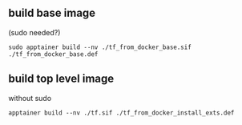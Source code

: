 ## build base image

(sudo needed?)

```
sudo apptainer build --nv ./tf_from_docker_base.sif ./tf_from_docker_base.def
```

## build top level image

without sudo

```
apptainer build --nv ./tf.sif ./tf_from_docker_install_exts.def
```
